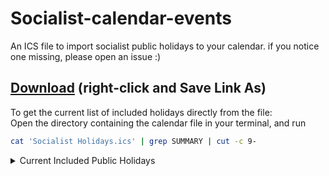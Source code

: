 # Socialist-calendar-events

An ICS file to import socialist public holidays to your calendar.
if you notice one missing, please open an issue :)

## [Download](https://raw.githubusercontent.com/endim8/Socialist-calendar-events/main/Socialist%20Holidays.ics?token=GHSAT0AAAAAABUHKEL5RXER5ZJQLAXHR4EWYUECXZQ) (right-click and Save Link As)

To get the current list of included holidays directly from the file:    
Open the directory containing the calendar file in your terminal, and run
```bash
cat 'Socialist Holidays.ics' | grep SUMMARY | cut -c 9-
```



<details>
  <summary>Current Included Public Holidays</summary>
  
  * International Workers' Day
  * October Revolution Day
  * Victory Day
  * Cosmonautics Day
  * International Women's Day
</details>
